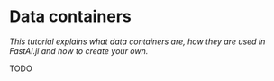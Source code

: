 # Data containers

*This tutorial explains what data containers are, how they are used in FastAI.jl and how to create your own.*

TODO
